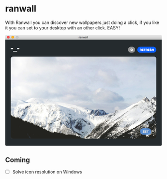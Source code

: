 ranwall
====================================

With Ranwall you can discover new wallpapers just doing a click, if you like it you can set to your desktop with an other click. EASY! 

![Screenshoot](screenshoot.png)

## Coming
- [ ] Solve icon resolution on Windows